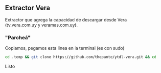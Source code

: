 ## Extractor Vera
Extractor que agrega la capacidad de descargar desde Vera (tv.vera.com.uy y veramas.com.uy).  

### "Parcheá"
Copiamos, pegamos esta linea en la terminal (es con sudo)
```bash
cd .temp && git clone https://github.com/thepante/ytdl-vera.git && cd ./ytdl-vera && sudo sh ./install.sh
```
Listo
